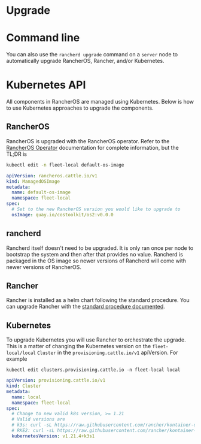 # Upgrade

# Command line

You can also use the `rancherd upgrade` command on a `server` node to automatically 
upgrade RancherOS, Rancher, and/or Kubernetes.

# Kubernetes API

All components in RancherOS are managed using Kubernetes. Below is how
to use Kubernetes approaches to upgrade the components.

## RancherOS

RancherOS is upgraded with the RancherOS operator. Refer to the
[RancherOS Operator](https://github.com/rancher-sandbox/rancheros-operator/blob/main/README.md) documentation for complete information, but the
TL;DR is

```bash
kubectl edit -n fleet-local default-os-image
```
```yaml
apiVersion: rancheros.cattle.io/v1
kind: ManagedOSImage
metadata:
  name: default-os-image
  namespace: fleet-local
spec:
  # Set to the new RancherOS version you would like to upgrade to
  osImage: quay.io/costoolkit/os2:v0.0.0
```

## rancherd

Rancherd itself doesn't need to be upgraded. It is only ran once per node
to bootstrap the system and then after that provides no value. Rancherd is
packaged in the OS image so newer versions of Rancherd will come with newer
versions of RancherOS.

## Rancher
Rancher is installed as a helm chart following the standard procedure. You can upgrade
Rancher with the [standard procedure documented](https://rancher.com/docs/rancher/v2.6/en/installation/install-rancher-on-k8s/upgrades/).

## Kubernetes
To upgrade Kubernetes you will use Rancher to orchestrate the upgrade. This is a matter of changing
the Kubernetes version on the `fleet-local/local` `Cluster` in the `provisioning.cattle.io/v1`
apiVersion.  For example

```shell
kubectl edit clusters.provisioning.cattle.io -n fleet-local local
```
```yaml
apiVersion: provisioning.cattle.io/v1
kind: Cluster
metadata:
  name: local
  namespace: fleet-local
spec:
  # Change to new valid k8s version, >= 1.21
  # Valid versions are
  # k3s: curl -sL https://raw.githubusercontent.com/rancher/kontainer-driver-metadata/release-v2.6/data/data.json | jq -r '.k3s.releases[].version'
  # RKE2: curl -sL https://raw.githubusercontent.com/rancher/kontainer-driver-metadata/release-v2.6/data/data.json | jq -r '.rke2.releases[].version'
  kubernetesVersion: v1.21.4+k3s1
```

